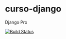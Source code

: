 # curso-django
Django Pro

[![Build Status](https://travis-ci.org/Pedro-H-Castoldi/curso-django.svg?branch=main)](https://travis-ci.org/Pedro-H-Castoldi/curso-django)

